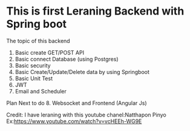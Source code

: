 # This is first Leraning Backend with Spring boot
The topic of this backend
1. Basic create GET/POST API
2. Basic connect Database (using Postgres)
3. Basic security
4. Basic Create/Update/Delete data by using Springboot
5. Basic Unit Test
6. JWT
7. Email and Scheduler

Plan Next to do
8. Websocket and Frontend (Angular Js)



Credit: I have leraning with this youtube chanel:Natthapon Pinyo  Ex:https://www.youtube.com/watch?v=vcHEEh-WG9E
